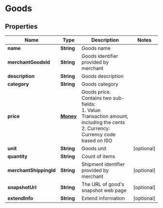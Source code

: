 

# Goods


## Properties

| Name | Type | Description | Notes |
|------------ | ------------- | ------------- | -------------|
|**name** | **String** | Goods name |  |
|**merchantGoodsId** | **String** | Goods identifier provided by merchant |  |
|**description** | **String** | Goods description |  |
|**category** | **String** | Goods category |  |
|**price** | [**Money**](Money.md) | Goods price. Contains two sub-fields:<br> 1. Value: Transaction amount, including the cents<br> 2. Currency: Currency code based on ISO<br>  |  |
|**unit** | **String** | Goods unit |  [optional] |
|**quantity** | **String** | Count of items |  |
|**merchantShippingId** | **String** | Shipment identifier provided by merchant |  [optional] |
|**snapshotUrl** | **String** | The URL of good's snapshot web page |  [optional] |
|**extendInfo** | **String** | Extend information |  [optional] |




